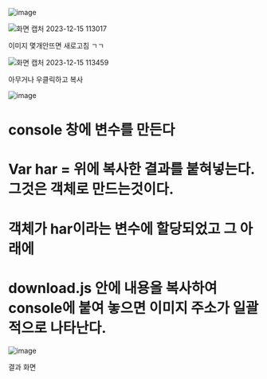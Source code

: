 ![image](https://github.com/Sary556/ALL-images-copy-example/assets/141836031/30cd91ac-4e89-4ff2-b614-c0b5f43db1c4)

![화면 캡처 2023-12-15 113017](https://github.com/Sary556/ALL-images-copy-example/assets/141836031/61e6b5e8-c169-4845-88f5-a7019408fee2)

이미지 몇개안뜨면 새로고침 ㄱㄱ

![화면 캡처 2023-12-15 113459](https://github.com/Sary556/ALL-images-copy-example/assets/141836031/9a7d163e-8559-49b6-983c-c5c51f5ba5c6)

아무거나 우클릭하고 복사

![image](https://github.com/Sary556/ALL-images-copy-example/assets/141836031/24d0bda8-7cfa-49be-ab96-1340f0a586cf)

# console 창에 변수를 만든다

# Var har = 위에 복사한 결과를 붙혀넣는다. 그것은 객체로 만드는것이다.

# 객체가 har이라는 변수에 할당되었고 그 아래에 

# download.js 안에 내용을 복사하여 console에 붙여 놓으면 이미지 주소가 일괄적으로 나타난다.


![image](https://github.com/Sary556/ALL-images-copy-example/assets/141836031/5165585a-5df2-4103-9c9e-9f70f5ea014c)

결과 화면
